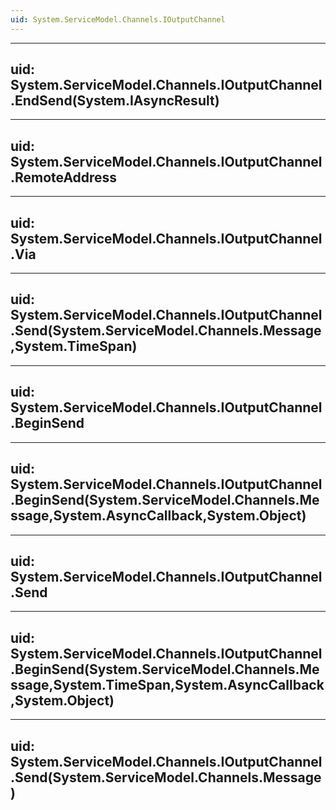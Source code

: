```yaml
---
uid: System.ServiceModel.Channels.IOutputChannel
---
```


---
uid: System.ServiceModel.Channels.IOutputChannel.EndSend(System.IAsyncResult)
---

---
uid: System.ServiceModel.Channels.IOutputChannel.RemoteAddress
---

---
uid: System.ServiceModel.Channels.IOutputChannel.Via
---

---
uid: System.ServiceModel.Channels.IOutputChannel.Send(System.ServiceModel.Channels.Message,System.TimeSpan)
---

---
uid: System.ServiceModel.Channels.IOutputChannel.BeginSend
---

---
uid: System.ServiceModel.Channels.IOutputChannel.BeginSend(System.ServiceModel.Channels.Message,System.AsyncCallback,System.Object)
---

---
uid: System.ServiceModel.Channels.IOutputChannel.Send
---

---
uid: System.ServiceModel.Channels.IOutputChannel.BeginSend(System.ServiceModel.Channels.Message,System.TimeSpan,System.AsyncCallback,System.Object)
---

---
uid: System.ServiceModel.Channels.IOutputChannel.Send(System.ServiceModel.Channels.Message)
---
